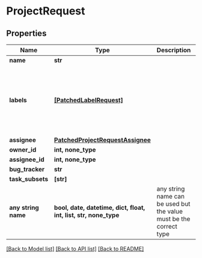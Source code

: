 # ProjectRequest


## Properties
Name | Type | Description | Notes
------------ | ------------- | ------------- | -------------
**name** | **str** |  | 
**labels** | [**[PatchedLabelRequest]**](PatchedLabelRequest.md) |  | [optional]  if omitted the server will use the default value of []
**assignee** | [**PatchedProjectRequestAssignee**](PatchedProjectRequestAssignee.md) |  | [optional] 
**owner_id** | **int, none_type** |  | [optional] 
**assignee_id** | **int, none_type** |  | [optional] 
**bug_tracker** | **str** |  | [optional] 
**task_subsets** | **[str]** |  | [optional] 
**any string name** | **bool, date, datetime, dict, float, int, list, str, none_type** | any string name can be used but the value must be the correct type | [optional]

[[Back to Model list]](../README.md#documentation-for-models) [[Back to API list]](../README.md#documentation-for-api-endpoints) [[Back to README]](../README.md)



